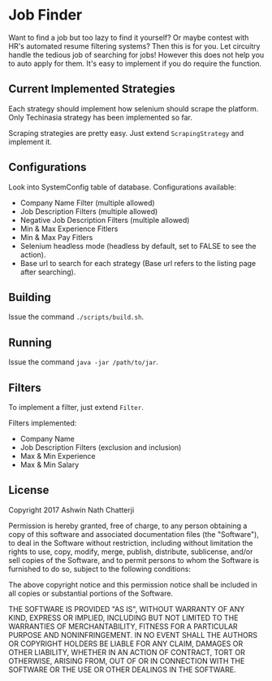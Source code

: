 # Job Finder

Want to find a job but too lazy to find it yourself? Or maybe contest with HR's automated resume filtering systems? Then this is for you. Let circuitry handle the tedious job of searching for jobs! However this does not help you to auto apply for them. It's easy to implement if you do require the function.

## Current Implemented Strategies

Each strategy should implement how selenium should scrape the platform. Only Techinasia strategy has been implemented so far.

Scraping strategies are pretty easy. Just extend `ScrapingStrategy` and implement it.

## Configurations

Look into SystemConfig table of database. Configurations available:

* Company Name Filter (multiple allowed)
* Job Description Filters (multiple allowed)
* Negative Job Description Filters (multiple allowed)
* Min & Max Experience Fitlers
* Min & Max Pay Fitlers
* Selenium headless mode (headless by default, set to FALSE to see the action).
* Base url to search for each strategy (Base url refers to the listing page after searching).


## Building

Issue the command `./scripts/build.sh`.

## Running

Issue the command `java -jar /path/to/jar`.

## Filters

To implement a filter, just extend `Filter`.

Filters implemented:

* Company Name
* Job Description Filters (exclusion and inclusion)
* Max & Min Experience
* Max & Min Salary

## License
Copyright 2017 Ashwin Nath Chatterji

Permission is hereby granted, free of charge, to any person obtaining a copy of this software and associated documentation files (the "Software"), to deal in the Software without restriction, including without limitation the rights to use, copy, modify, merge, publish, distribute, sublicense, and/or sell copies of the Software, and to permit persons to whom the Software is furnished to do so, subject to the following conditions:

The above copyright notice and this permission notice shall be included in all copies or substantial portions of the Software.

THE SOFTWARE IS PROVIDED "AS IS", WITHOUT WARRANTY OF ANY KIND, EXPRESS OR IMPLIED, INCLUDING BUT NOT LIMITED TO THE WARRANTIES OF MERCHANTABILITY, FITNESS FOR A PARTICULAR PURPOSE AND NONINFRINGEMENT. IN NO EVENT SHALL THE AUTHORS OR COPYRIGHT HOLDERS BE LIABLE FOR ANY CLAIM, DAMAGES OR OTHER LIABILITY, WHETHER IN AN ACTION OF CONTRACT, TORT OR OTHERWISE, ARISING FROM, OUT OF OR IN CONNECTION WITH THE SOFTWARE OR THE USE OR OTHER DEALINGS IN THE SOFTWARE.
